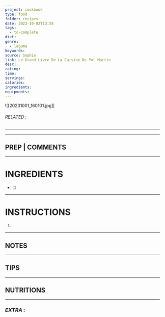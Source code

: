 ```yaml
---
project: cookbook
type: food
folder: recipes
date: 2023-10-02T13:58
tags:
  - to-complete
diet: 
genre:
  - legume
keywords: 
source: Sophie
link: Le Grand Livre De La Cuisine De Pol Martin
desc: 
rating: 
time: 
servings: 
calories: 
ingredients: 
equipments:
---
```

![[20231001_160101.jpg]]

###### *RELATED* : 
---


---
## PREP | COMMENTS



---
# INGREDIENTS

- [ ] 

---
# INSTRUCTIONS

1. 

---
## NOTES



---
## TIPS



---
## NUTRITIONS



---
### *EXTRA* :



